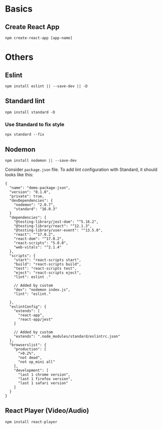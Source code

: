 # Basics

## Create React App
```npm create-react-app [app-name]```

# Others

## Eslint
```npm install eslint || --save-dev || -D```

## Standard lint
```npm install standard -D```

### Use Standard to fix style
```npx standard --fix```

## Nodemon
```npm install nodemon || --save-dev```

Consider ```package.json``` file. To add lint configuration with Standard, it should looks like this:

```
{
  "name": "demo-package-json",
  "version": "0.1.0",
  "private": true,
  "devDependencies": {
    "nodemon": "2.0.7",
    "standard": "16.0.3"
  }
  "dependencies": {
    "@testing-library/jest-dom": "^5.16.2",
    "@testing-library/react": "^12.1.3",
    "@testing-library/user-event": "^13.5.0",
    "react": "^17.0.2",
    "react-dom": "^17.0.2",
    "react-scripts": "5.0.0",
    "web-vitals": "^2.1.4"
  },
  "scripts": {
    "start": "react-scripts start",
    "build": "react-scripts build",
    "test": "react-scripts test",
    "eject": "react-scripts eject",
    "lint": eslint ."
    
    // Added by custom
    "dev": "nodemon index.js",
    "lint": "eslint."

  },
  "eslintConfig": {
    "extends": [
      "react-app",
      "react-app/jest"
    ]

    // Added by custom
    "extends": ".node_modules/standard/eslintrc.json"
  },
  "browserslist": {
    "production": [
      ">0.2%",
      "not dead",
      "not op_mini all"
    ],
    "development": [
      "last 1 chrome version",
      "last 1 firefox version",
      "last 1 safari version"
    ]
  }
}
```

## React Player (Video/Audio)
```npm install react-player```